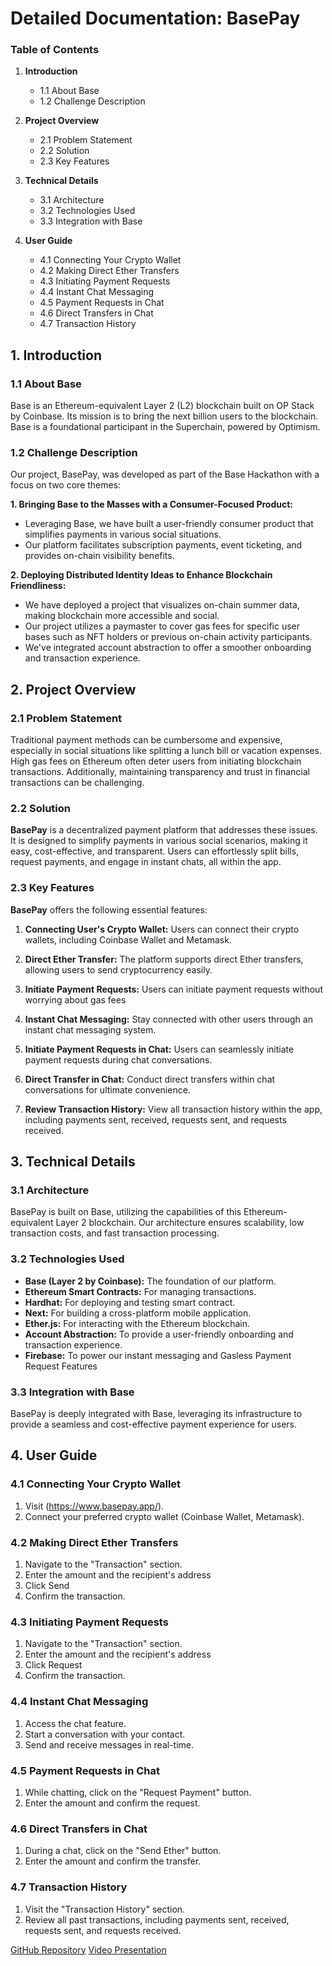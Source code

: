 # Detailed Documentation: BasePay

### Table of Contents
1. **Introduction**
   - 1.1 About Base
   - 1.2 Challenge Description

2. **Project Overview**
   - 2.1 Problem Statement
   - 2.2 Solution
   - 2.3 Key Features

3. **Technical Details**
   - 3.1 Architecture
   - 3.2 Technologies Used
   - 3.3 Integration with Base

4. **User Guide**
   - 4.1 Connecting Your Crypto Wallet
   - 4.2 Making Direct Ether Transfers
   - 4.3 Initiating Payment Requests
   - 4.4 Instant Chat Messaging
   - 4.5 Payment Requests in Chat
   - 4.6 Direct Transfers in Chat
   - 4.7 Transaction History

## 1. Introduction

### 1.1 About Base

Base is an Ethereum-equivalent Layer 2 (L2) blockchain built on OP Stack by Coinbase. Its mission is to bring the next billion users to the blockchain. Base is a foundational participant in the Superchain, powered by Optimism.

### 1.2 Challenge Description

Our project, BasePay, was developed as part of the Base Hackathon with a focus on two core themes:

**1. Bringing Base to the Masses with a Consumer-Focused Product:**

   - Leveraging Base, we have built a user-friendly consumer product that simplifies payments in various social situations.
   - Our platform facilitates subscription payments, event ticketing, and provides on-chain visibility benefits.

**2. Deploying Distributed Identity Ideas to Enhance Blockchain Friendliness:**

   - We have deployed a project that visualizes on-chain summer data, making blockchain more accessible and social.
   - Our project utilizes a paymaster to cover gas fees for specific user bases such as NFT holders or previous on-chain activity participants.
   - We've integrated account abstraction to offer a smoother onboarding and transaction experience.

## 2. Project Overview

### 2.1 Problem Statement

Traditional payment methods can be cumbersome and expensive, especially in social situations like splitting a lunch bill or vacation expenses. High gas fees on Ethereum often deter users from initiating blockchain transactions. Additionally, maintaining transparency and trust in financial transactions can be challenging.

### 2.2 Solution

**BasePay** is a decentralized payment platform that addresses these issues. It is designed to simplify payments in various social scenarios, making it easy, cost-effective, and transparent. Users can effortlessly split bills, request payments, and engage in instant chats, all within the app.

### 2.3 Key Features

**BasePay** offers the following essential features:

1. **Connecting User's Crypto Wallet:** Users can connect their crypto wallets, including Coinbase Wallet and Metamask.

2. **Direct Ether Transfer:** The platform supports direct Ether transfers, allowing users to send cryptocurrency easily.

3. **Initiate Payment Requests:** Users can initiate payment requests without worrying about gas fees

4. **Instant Chat Messaging:** Stay connected with other users through an instant chat messaging system.

5. **Initiate Payment Requests in Chat:** Users can seamlessly initiate payment requests during chat conversations.

6. **Direct Transfer in Chat:** Conduct direct transfers within chat conversations for ultimate convenience.

7. **Review Transaction History:** View all transaction history within the app, including payments sent, received, requests sent, and requests received.

## 3. Technical Details

### 3.1 Architecture

BasePay is built on Base, utilizing the capabilities of this Ethereum-equivalent Layer 2 blockchain. Our architecture ensures scalability, low transaction costs, and fast transaction processing.

### 3.2 Technologies Used

- **Base (Layer 2 by Coinbase):** The foundation of our platform.
- **Ethereum Smart Contracts:** For managing transactions.
- **Hardhat:** For deploying and testing smart contract.
- **Next:** For building a cross-platform mobile application.
- **Ether.js:** For interacting with the Ethereum blockchain.
- **Account Abstraction:** To provide a user-friendly onboarding and transaction experience.
- **Firebase:** To power our instant messaging and Gasless Payment Request Features

### 3.3 Integration with Base

BasePay is deeply integrated with Base, leveraging its infrastructure to provide a seamless and cost-effective payment experience for users.

## 4. User Guide

### 4.1 Connecting Your Crypto Wallet

1. Visit (https://www.basepay.app/).
2. Connect your preferred crypto wallet (Coinbase Wallet, Metamask).

### 4.2 Making Direct Ether Transfers

1. Navigate to the "Transaction" section.
2. Enter the amount and the recipient's address
3. Click Send
4. Confirm the transaction.

### 4.3 Initiating Payment Requests

1. Navigate to the "Transaction" section.
2. Enter the amount and the recipient's address
3. Click Request
4. Confirm the transaction.

### 4.4 Instant Chat Messaging

1. Access the chat feature.
2. Start a conversation with your contact.
3. Send and receive messages in real-time.

### 4.5 Payment Requests in Chat

1. While chatting, click on the "Request Payment" button.
2. Enter the amount and confirm the request.

### 4.6 Direct Transfers in Chat

1. During a chat, click on the "Send Ether" button.
2. Enter the amount and confirm the transfer.

### 4.7 Transaction History

1. Visit the "Transaction History" section.
2. Review all past transactions, including payments sent, received, requests sent, and requests received.

[GitHub Repository](https://github.com/BasePay)
[Video Presentation](link-to-video)